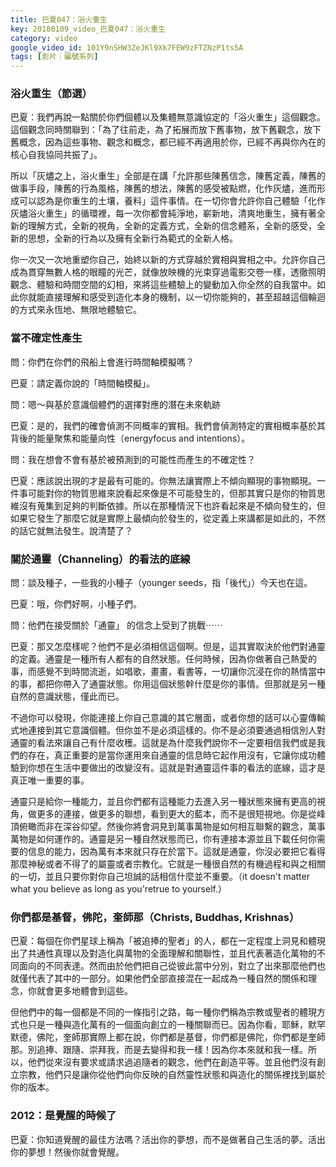 ```yaml
---
title: 巴夏047：浴火重生
key: 20180109_video_巴夏047：浴火重生
category: video
google_video_id: 101Y9nSHW3ZeJKl9Xk7FEW9zFTZNzP1ts5A
tags: [影片｜編號系列]
---
```


### 浴火重生（節選）

巴夏：我們再說一點關於你們個體以及集體無意識協定的「浴火重生」這個觀念。這個觀念同時關聯到：「為了往前走，為了拓展而放下舊事物，放下舊觀念，放下舊概念，因為這些事物、觀念和概念，都已經不再適用於你，已經不再與你內在的核心自我協同共振了」。

所以「灰燼之上，浴火重生」全部是在講「允許那些陳舊信念，陳舊定義，陳舊的做事手段，陳舊的行為風格，陳舊的想法，陳舊的感受被點燃，化作灰燼，進而形成可以認為是你重生的土壤，養料」這件事情。在一切你會允許你自己體驗「化作灰燼浴火重生」的循環裡，每一次你都會純淨地，嶄新地，清爽地重生，擁有著全新的理解方式，全新的視角，全新的定義方式，全新的信念體系，全新的感受，全新的思想，全新的行為以及擁有全新行為範式的全新人格。

你一次又一次地重塑你自己，始終以新的方式穿越於實相與實相之中。允許你自己成為貫穿無數人格的眼瞳的光芒，就像放映機的光束穿過電影交卷一樣，透徹照明觀念、體驗和時間空間的幻相，來將這些體驗上的變動加入你全然的自我當中。如此你就能直接理解和感受到造化本身的機制，以一切你能夠的，甚至超越這個輪迴的方式來永恆地、無限地體驗它。


### 當不確定性產生

問：你們在你們的飛船上會進行時間軸模擬嗎？

巴夏：請定義你說的「時間軸模擬」。

問：嗯～與基於意識個體們的選擇對應的潛在未來軌跡

巴夏：是的，我們的確會偵測不同概率的實相。我們會偵測特定的實相概率基於其背後的能量聚焦和能量向性（energyfocus and intentions）。

問：我在想會不會有基於被預測到的可能性而產生的不確定性？

巴夏：應該說出現的才是最有可能的。你無法讓實際上不傾向顯現的事物顯現。一件事可能對你的物質思維來說看起來像是不可能發生的，但那其實只是你的物質思維沒有蒐集到足夠的判斷依據。所以在那種情況下也許看起來是不傾向發生的，但如果它發生了那麼它就是實際上最傾向於發生的，從定義上來講都是如此的，不然的話它就無法發生。說清楚了？


### 關於通靈（Channeling）的看法的底線

問：談及種子，一些我的小種子（younger seeds，指「後代」）今天也在這。

巴夏：哦，你們好啊，小種子們。

問：他們在接受關於「通靈」 的信念上受到了挑戰⋯⋯

巴夏：那又怎麼樣呢？他們不是必須相信這個啊。但是，這其實取決於他們對通靈的定義。通靈是一種所有人都有的自然狀態。任何時候，因為你做著自己熱愛的事，而感覺不到時間流逝，如唱歌，畫畫，看書等，一切讓你沉浸在你的熱情當中的事，都把你帶入了通靈狀態。你用這個狀態幹什麼是你的事情。但那就是另一種自然的意識狀態，僅此而已。

不過你可以發現，你能連接上你自己意識的其它層面，或者你想的話可以心靈傳輸式地連接到其它意識個體。但你並不是必須這樣的。你不是必須要通過相信別人對通靈的看法來讓自己有什麼收穫。這就是為什麼我們說你不一定要相信我們或是我們的存在，真正重要的是當你運用來自通靈的信息時它起作用沒有，它讓你成功體驗到你想在生活中要做出的改變沒有。這就是對通靈這件事的看法的底線，這才是真正唯一重要的事。

通靈只是給你一種能力，並且你們都有這種能力去進入另一種狀態來擁有更高的視角，做更多的連接，做更多的聯想，看到更大的藍本，而不是很短視地。你是從峰頂俯瞰而非在深谷仰望。然後你將會洞見到萬事萬物是如何相互聯繫的觀念，萬事萬物是如何運作的。通靈是另一種自然狀態而已，你有連接本源並且下載任何你需要的信息的能力，因為萬有本來就只存在於當下。這就是通靈，你沒必要把它看得那麼神秘或者不得了的屬靈或者宗教化。它就是一種很自然的有機過程和與之相關的一切，並且只要你對你自己坦誠的話相信什麼並不重要。（it doesn't matter what you believe as long as you'retrue to yourself.）


### 你們都是基督，佛陀，奎師那（Christs, Buddhas, Krishnas）

巴夏：每個在你們星球上稱為「被追捧的聖者」的人，都在一定程度上洞見和體現出了共通性真理以及對造化與萬物的全面理解和關聯性，並且代表著造化萬物的不同面向的不同表達。然而由於他們把自己從彼此當中分別，對立了出來那麼他們也就僅代表了其中的一部分。如果他們全部直接混在一起成為一種自然的關係和理念，你就會更多地體會到這些。

但他們中的每一個都是不同的一條指引之路，每一種你們稱為宗教或聖者的體現方式也只是一種與造化萬有的一個面向創立的一種關聯而已。因為你看，耶穌，默罕默德，佛陀，奎師那實際上都在說，你們都是基督，你們都是佛陀，你們都是奎師那。別追捧、跟隨、崇拜我，而是去變得和我一樣！因為你本來就和我一樣。所以，他們從來沒有要求或請求過追隨者的觀念，他們在創造平等。並且他們沒有創立宗教，他們只是讓你從他們向你反映的自然靈性狀態和與造化的關係裡找到屬於你的版本。


### 2012：是覺醒的時候了

巴夏：你知道覺醒的最佳方法嗎？活出你的夢想，而不是做著自己生活的夢。活出你的夢想！然後你就會覺醒。
